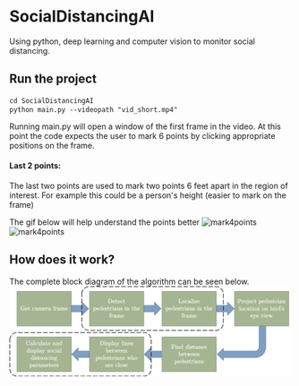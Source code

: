 # SocialDistancingAI
Using python, deep learning and computer vision to monitor social distancing.

## Run the project
```
cd SocialDistancingAI
python main.py --videopath "vid_short.mp4"
```
Running main.py will open a window of the first frame in the video. At this point the code expects the user to mark 6 points by clicking appropriate positions on the frame.

#### Last 2 points:
The last two points are used to mark two points 6 feet apart in the region of interest. For example this could be a person's height (easier to mark on the frame)

The gif below will help understand the points better
![mark4points](images/mark4points.gif)
![mark4points](images/pedestrian.gif)

## How does it work?
The complete block diagram of the algorithm can be seen below.
![Block Diagram](images/block_diagram.png)

